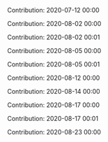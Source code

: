 Contribution: 2020-07-12 00:00

Contribution: 2020-08-02 00:00

Contribution: 2020-08-02 00:01

Contribution: 2020-08-05 00:00

Contribution: 2020-08-05 00:01

Contribution: 2020-08-12 00:00

Contribution: 2020-08-14 00:00

Contribution: 2020-08-17 00:00

Contribution: 2020-08-17 00:01

Contribution: 2020-08-23 00:00

